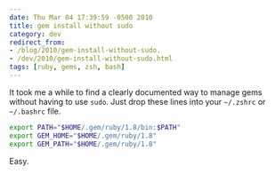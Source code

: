 ```yaml
---
date: Thu Mar 04 17:39:59 -0500 2010
title: gem install without sudo
category: dev
redirect_from:
- /blog/2010/gem-install-without-sudo.
- /dev/2010/gem-install-without-sudo.html
tags: [ruby, gems, zsh, bash]
---
```


It took me a while to find a clearly documented way to manage
gems without having to use `sudo`. Just drop these lines into your
`~/.zshrc` or `~/.bashrc` file.

```sh
export PATH="$HOME/.gem/ruby/1.8/bin:$PATH"
export GEM_HOME="$HOME/.gem/ruby/1.8"
export GEM_PATH="$HOME/.gem/ruby/1.8"
```

Easy.

[gist]: https://gist.github.com/itspriddle/322210
